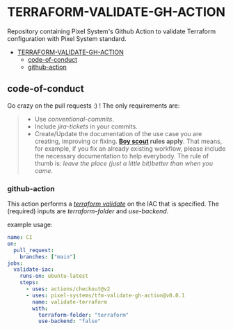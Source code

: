 # TERRAFORM-VALIDATE-GH-ACTION

Repository containing Pixel System's Github Action to validate Terraform configuration with Pixel System standard.

- [TERRAFORM-VALIDATE-GH-ACTION](#TERRAFORM-VALIDATE-GH-ACTION)
  - [code-of-conduct](#code-of-conduct)
  - [github-action](#github-action)

## code-of-conduct

Go crazy on the pull requests :) ! The only requirements are:

> - Use _conventional-commits_.
> - Include _jira-tickets_ in your commits.
> - Create/Update the documentation of the use case you are creating, improving or fixing. **[Boy scout](https://biratkirat.medium.com/step-8-the-boy-scout-rule-robert-c-martin-uncle-bob-9ac839778385) rules apply**. That means, for example, if you fix an already existing workflow, please include the necessary documentation to help everybody. The rule of thumb is: _leave the place (just a little bit)better than when you came_.

### github-action

This action performs a [_terraform validate_](https://www.terraform.io/cli/commands/validate) on the IAC that is specified. The (required) inputs are _terraform-folder_ and _use-backend_.

example usage:

```yaml
name: CI
on:
  pull_request:
    branches: ["main"]
jobs:
  validate-iac:
    runs-on: ubuntu-latest
    steps:
      - uses: actions/checkout@v2
      - uses: pixel-systems/tfm-validate-gh-action@v0.0.1
        name: validate-terraform
        with:
          terraform-folder: "terraform"
          use-backend: "false"
```
